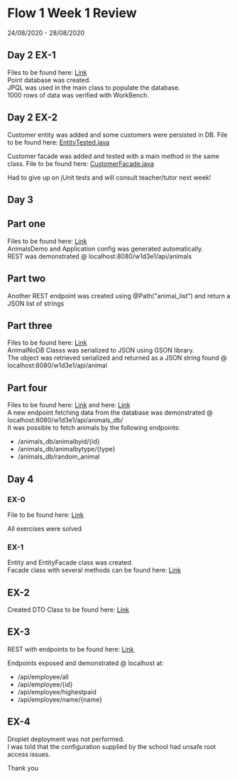 # Flow 1 Week 1 Review
24/08/2020 - 28/08/2020  
  
## Day 2 EX-1
Files to be found here: [Link](https://github.com/MivleDK/3semFlow1Week1/tree/master/Week1Day2-EX1/src/main/java/entity)  
Point database was created.  
JPQL was used in the main class to populate the database.  
1000 rows of data was verified with WorkBench.  
  
    
## Day 2 EX-2  
Customer entity was added and some customers were persisted in DB. File to be found here: [EntityTested.java](https://github.com/MivleDK/3semFlow1Week1/tree/master/Week1Day2-EX2/src/main/java/entity)  
  
Customer facade was added and tested with a main method in the same class. File to be found here: [CustomerFacade.java](https://github.com/MivleDK/3semFlow1Week1/tree/master/Week1Day2-EX2/src/main/java/dbfacade)  
  
Had to give up on jUnit tests and will consult teacher/tutor next week!  
  
    
## Day 3 
## Part one  
Files to be found here: [Link](https://github.com/MivleDK/3semFlow1Week1/tree/master/Week1Day3/src/main/java/rest)  
AnimalsDemo and Application config was generated automatically.  
REST was demonstrated @ localhost:8080/w1d3e1/api/animals  
  
## Part two  
Another REST endpoint was created using @Path("animal_list") and return a JSON list of strings  
  
  
## Part three  
Files to be found here: [Link](https://github.com/MivleDK/3semFlow1Week1/tree/master/Week1Day3/src/main/java/model)  
AnimalNoDB Classs was serialized to JSON using GSON library.  
The object was retrieved serialized and returned as a JSON string found @ localhost:8080/w1d3e1/api/animal  
  
## Part four  
Files to be found here: [Link](https://github.com/MivleDK/3semFlow1Week1/tree/master/Week1Day3/src/main/java/entity) and here: [Link](https://github.com/MivleDK/3semFlow1Week1/tree/master/Week1Day3/src/main/java/rest)  
A new endpoint fetching data from the database was demonstrated @ localhost:8080/w1d3e1/api/animals_db/  
It was possible to fetch animals by the following endpoints:  
- /animals_db/animalbyid/{id}
- /animals_db/animalbytype/{type}
- /animals_db/random_animal
     
## Day 4  
  
### EX-0  
File to be found here: [Link](https://github.com/MivleDK/3semFlow1Week1/tree/master/Week4Day4-EX-0/src/main/java/tester)  
  
All exercises were solved  
    
### EX-1  
Entity and EntityFacade class was created.  
Facade class with several methods can be found here: [Link](https://github.com/MivleDK/3semFlow1Week1/tree/master/Week1Day4/src/main/java/facades)  
  
## EX-2  
Created DTO Class to be found here: [Link](https://github.com/MivleDK/3semFlow1Week1/tree/master/Week1Day4/src/main/java/dto)  
  
## EX-3  
REST with endpoints to be found here: [Link](https://github.com/MivleDK/3semFlow1Week1/tree/master/Week1Day4/src/main/java/rest)  
  
Endpoints exposed and demonstrated @ localhost at:  
- /api/employee/all
- /api/employee/{id}
- /api/employee/highestpaid
- /api/employee/name/{name}
  
## EX-4  
Droplet deployment was not performed.  
I was told that the configuration supplied by the school had unsafe root access issues.  
  
  
Thank you

